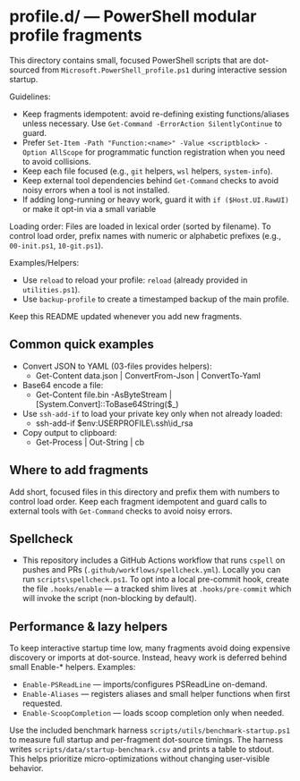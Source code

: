 # profile.d/ — PowerShell modular profile fragments

This directory contains small, focused PowerShell scripts that are dot-sourced
from `Microsoft.PowerShell_profile.ps1` during interactive session startup.

Guidelines:

- Keep fragments idempotent: avoid re-defining existing functions/aliases unless
  necessary. Use `Get-Command -ErrorAction SilentlyContinue` to guard.
- Prefer `Set-Item -Path "Function:<name>" -Value <scriptblock> -Option AllScope`
  for programmatic function registration when you need to avoid collisions.
- Keep each file focused (e.g., `git` helpers, `wsl` helpers, `system-info`).
- Keep external tool dependencies behind `Get-Command` checks to avoid noisy
  errors when a tool is not installed.
- If adding long-running or heavy work, guard it with `if ($Host.UI.RawUI)` or
  make it opt-in via a small variable

Loading order:
Files are loaded in lexical order (sorted by filename). To control load order,
prefix names with numeric or alphabetic prefixes (e.g., `00-init.ps1`, `10-git.ps1`).

Examples/Helpers:

- Use `reload` to reload your profile: `reload` (already provided in `utilities.ps1`).
- Use `backup-profile` to create a timestamped backup of the main profile.

Keep this README updated whenever you add new fragments.

## Common quick examples

- Convert JSON to YAML (03-files provides helpers):
  - Get-Content data.json | ConvertFrom-Json | ConvertTo-Yaml
- Base64 encode a file:
  - Get-Content file.bin -AsByteStream | [System.Convert]::ToBase64String($_)
- Use `ssh-add-if` to load your private key only when not already loaded:
  - ssh-add-if $env:USERPROFILE\\.ssh\\id_rsa
- Copy output to clipboard:
  - Get-Process | Out-String | cb

## Where to add fragments

Add short, focused files in this directory and prefix them with numbers to
control load order. Keep each fragment idempotent and guard calls to external
tools with `Get-Command` checks to avoid noisy errors.

## Spellcheck

- This repository includes a GitHub Actions workflow that runs `cspell` on
  pushes and PRs (`.github/workflows/spellcheck.yml`). Locally you can run
  `scripts\spellcheck.ps1`. To opt into a local pre-commit hook, create the
  file `.hooks/enable` — a tracked shim lives at `.hooks/pre-commit` which will
  invoke the script (non-blocking by default).

## Performance & lazy helpers

To keep interactive startup time low, many fragments avoid doing expensive
discovery or imports at dot-source. Instead, heavy work is deferred behind
small Enable-* helpers. Examples:

- `Enable-PSReadLine` — imports/configures PSReadLine on-demand.
- `Enable-Aliases` — registers aliases and small helper functions when first
  requested.
- `Enable-ScoopCompletion` — loads scoop completion only when needed.

Use the included benchmark harness `scripts/utils/benchmark-startup.ps1` to measure
full startup and per-fragment dot-source timings. The harness writes
`scripts/data/startup-benchmark.csv` and prints a table to stdout. This helps
prioritize micro-optimizations without changing user-visible behavior.
